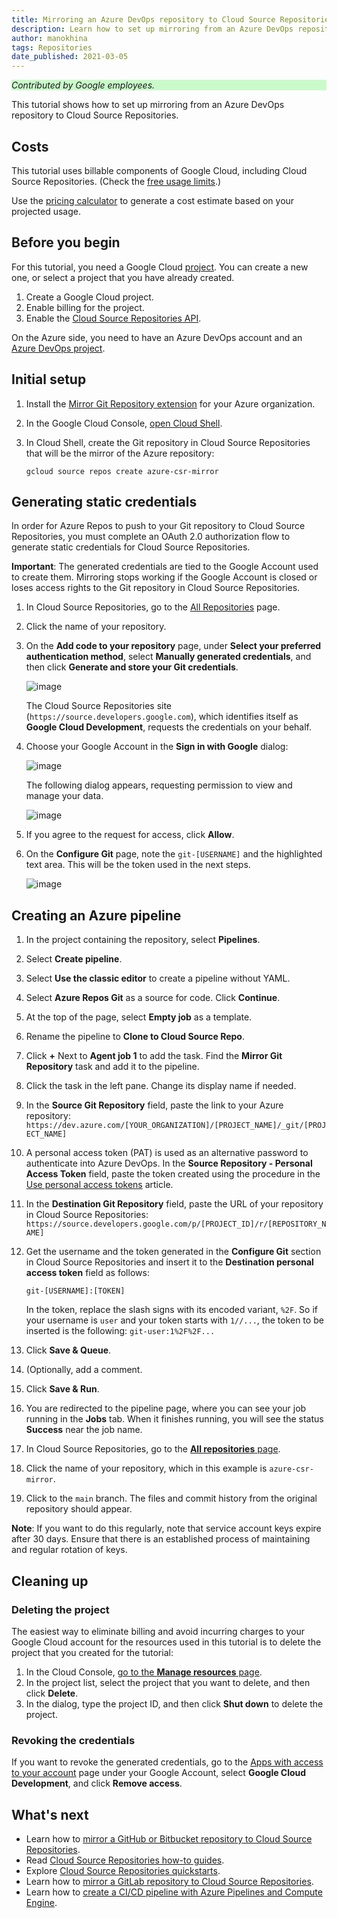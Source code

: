 ```yaml
---
title: Mirroring an Azure DevOps repository to Cloud Source Repositories
description: Learn how to set up mirroring from an Azure DevOps repository to Cloud Source Repositories.
author: manokhina
tags: Repositories
date_published: 2021-03-05
---
```


<p style="background-color:#CAFACA;"><i>Contributed by Google employees.</i></p>

This tutorial shows how to set up mirroring from an Azure DevOps repository to Cloud Source Repositories.

## Costs

This tutorial uses billable components of Google Cloud, including Cloud Source Repositories. (Check the
[free usage limits](https://cloud.google.com/source-repositories/pricing).)

Use the [pricing calculator](https://cloud.google.com/products/calculator) to generate a cost estimate based on your projected usage.  

## Before you begin

For this tutorial, you need a Google Cloud [project](https://cloud.google.com/resource-manager/docs/cloud-platform-resource-hierarchy#projects). You can create a
new one, or select a project that you have already created.

1.  Create a Google Cloud project.
1.  Enable billing for the project.
1.  Enable the [Cloud Source Repositories API](https://cloud.google.com/source-repositories/docs/apis).

On the Azure side, you need to have an Azure DevOps account and an [Azure DevOps project](https://azure.microsoft.com/en-gb/features/devops-projects/).

## Initial setup

1.  Install the [Mirror Git Repository extension](https://marketplace.visualstudio.com/items?itemName=swellaby.mirror-git-repository) for your Azure
    organization.
1.  In the Google Cloud Console, [open Cloud Shell](https://cloud.google.com/shell/docs/using-cloud-shell#starting_a_new_session).
1.  In Cloud Shell, create the Git repository in Cloud Source Repositories that will be the mirror of the Azure repository:  

        gcloud source repos create azure-csr-mirror

## Generating static credentials

In order for Azure Repos to push to your Git repository to Cloud Source Repositories, you must complete an OAuth 2.0 authorization flow to generate static
credentials for Cloud Source Repositories.

**Important**: The generated credentials are tied to the Google Account used to create them. Mirroring stops working if the Google Account is closed or loses 
access rights to the Git repository in Cloud Source Repositories.

1.  In Cloud Source Repositories, go to the [All Repositories](https://source.cloud.google.com/repos) page.
1.  Click the name of your repository.
1.  On the **Add code to your repository** page, under **Select your preferred authentication method**, select **Manually generated credentials**, and then click
    **Generate and store your Git credentials**.
    
    ![image](https://storage.googleapis.com/gcp-community/tutorials/azure-mirroring-tutorial/add_code.png)
    
    The Cloud Source Repositories site (`https://source.developers.google.com`), which identifies itself as **Google Cloud Development**, requests the 
    credentials on your behalf.
    
1.  Choose your Google Account in the **Sign in with Google** dialog:
    
    ![image](https://storage.googleapis.com/gcp-community/tutorials/azure-mirroring-tutorial/choose_account.png)
    
    The following dialog appears, requesting permission to view and manage your data. 

    ![image](https://storage.googleapis.com/gcp-community/tutorials/azure-mirroring-tutorial/signin.png)

1.  If you agree to the request for access, click **Allow**.

1.  On the **Configure Git** page, note the `git-[USERNAME]` and the highlighted text area. This will be the token used in the next steps.  
    
    ![image](https://storage.googleapis.com/gcp-community/tutorials/azure-mirroring-tutorial/configure_git.png)

## Creating an Azure pipeline

1.  In the project containing the repository, select **Pipelines**.

1.  Select **Create pipeline**.

1.  Select **Use the classic editor** to create a pipeline without YAML.

1.  Select **Azure Repos Git** as a source for code. Click **Continue**.

1.  At the top of the page, select **Empty job** as a template. 

1.  Rename the pipeline to **Clone to Cloud Source Repo**.

1.  Click **+** Next to **Agent job 1** to add the task. Find the **Mirror Git Repository** task and add it to the pipeline.

1.  Click the task in the left pane. Change its display name if needed.

1.  In the **Source Git Repository** field, paste the link to your Azure repository: 
    `https://dev.azure.com/[YOUR_ORGANIZATION]/[PROJECT_NAME]/_git/[PROJECT_NAME]`

1.  A personal access token (PAT) is used as an alternative password to authenticate into Azure DevOps. In the **Source Repository - Personal Access Token** 
    field, paste the token created using the procedure in the 
    [Use personal access tokens](https://docs.microsoft.com/en-us/azure/devops/organizations/accounts/use-personal-access-tokens-to-authenticate?view=azure-devops&tabs=preview-page#create-personal-access-tokens-to-authenticate-access)
    article.

1.  In the **Destination Git Repository** field, paste the URL of your repository in Cloud Source Repositories:
    `https://source.developers.google.com/p/[PROJECT_ID]/r/[REPOSITORY_NAME]`

1.  Get the username and the token generated in the **Configure Git** section in Cloud Source Repositories and insert it to the
    **Destination personal access token** field as follows:
    
        git-[USERNAME]:[TOKEN]
        
    In the token, replace the slash signs with its encoded variant, `%2F`. So if your username is `user` and your token starts with `1//...`, the token to
    be inserted is the following: `git-user:1%2F%2F...`
    
1.  Click **Save & Queue**.

1.  (Optionally, add a comment.

1.  Click **Save & Run**.

1.  You are redirected to the pipeline page, where you can see your job running in the **Jobs** tab. When it finishes running, you will see the status 
    **Success** near the job name. 
1.  In Cloud Source Repositories, go to the [**All repositories** page](https://source.cloud.google.com/repos).
1.  Click the name of your repository, which in this example is `azure-csr-mirror`.
1.  Click to the `main` branch. The files and commit history from the original repository should appear.

   **Note**: If you want to do this regularly, note that service account keys expire after 30 days. Ensure that there is an established process of 
   maintaining and regular rotation of keys.

## Cleaning up

### Deleting the project

The easiest way to eliminate billing and avoid incurring charges to your Google Cloud account for the resources used in this tutorial is to delete the project 
that you created for the tutorial:

1. In the Cloud Console, [go to the **Manage resources** page](https://console.cloud.google.com/iam-admin/projects).
1. In the project list, select the project that you want to delete, and then click **Delete**.
1. In the dialog, type the project ID, and then click **Shut down** to delete the project.

### Revoking the credentials

If you want to revoke the generated credentials, go to the [Apps with access to your account](https://myaccount.google.com/permissions) page under your Google 
Account, select **Google Cloud Development**, and click **Remove access**.

## What's next

-  Learn how to
   [mirror a GitHub or Bitbucket repository to Cloud Source Repositories](https://cloud.google.com/source-repositories/docs/connecting-hosted-repositories).
-  Read [Cloud Source Repositories how-to guides](https://cloud.google.com/source-repositories/docs/how-to).
-  Explore [Cloud Source Repositories quickstarts](https://cloud.google.com/source-repositories/docs/quickstarts).
-  Learn how to
   [mirror a GitLab repository to Cloud Source Repositories](https://cloud.google.com/solutions/mirroring-gitlab-repositories-to-cloud-source-repositories).
-  Learn how to [create a CI/CD pipeline with Azure Pipelines and Compute Engine](https://cloud.google.com/solutions/creating-cicd-pipeline-vsts-compute-engine). 
